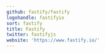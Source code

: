 ```yaml
---
github: fastify/fastify
logohandle: fastifyio
sort: fastify
title: Fastify
twitter: fastifyjs
website: 'https://www.fastify.io/'
---
```

